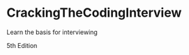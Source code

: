 CrackingTheCodingInterview
==========================

Learn the basis for interviewing

<Cracking the Coding Interview> 5th Edition
